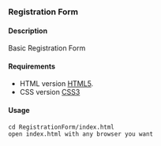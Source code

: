 ### Registration Form
#### Description
Basic Registration Form
#### Requirements
- HTML version [HTML5](https://tr.wikipedia.org/wiki/HTML5).
- CSS version [CSS3](https://en.wikipedia.org/wiki/CSS)
#### Usage
```
cd RegistrationForm/index.html
open index.html with any browser you want
```